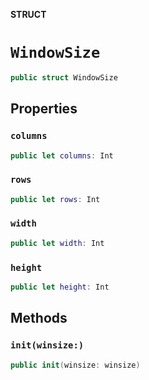 **STRUCT**

# `WindowSize`

```swift
public struct WindowSize
```

## Properties
### `columns`

```swift
public let columns: Int
```

### `rows`

```swift
public let rows: Int
```

### `width`

```swift
public let width: Int
```

### `height`

```swift
public let height: Int
```

## Methods
### `init(winsize:)`

```swift
public init(winsize: winsize)
```
